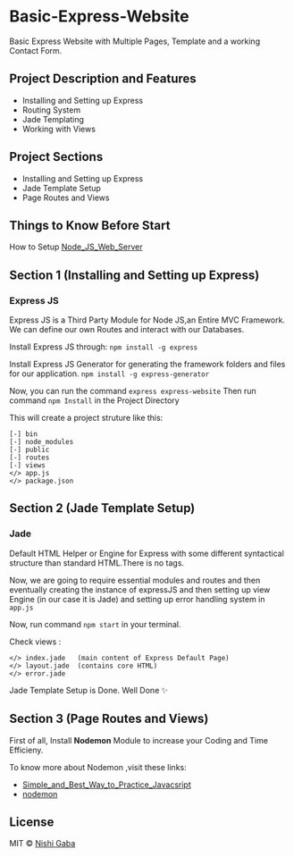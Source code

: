 # Basic-Express-Website

Basic Express Website with Multiple Pages, Template and a working Contact Form.


## Project Description and Features

* Installing and Setting up Express
* Routing System
* Jade Templating
* Working with Views


## Project Sections

* Installing and Setting up Express
* Jade Template Setup
* Page Routes and Views


## Things to Know Before Start

How to Setup [Node_JS_Web_Server](https://github.com/NishiGaba/Node-JS-Web-Server)


## Section 1 (Installing and Setting up Express)

### Express JS 
Express JS is a Third Party Module for Node JS,an Entire MVC Framework. We can define our own Routes and interact with our Databases.

Install Express JS through: ``` npm install -g express ```

Install Express JS Generator for generating the framework folders  and files for our application. 
``` npm install -g express-generator ```

Now, you can run the command ``` express express-website ```
Then run command ``` npm Install ``` in the Project Directory 

This will create a project struture like this: 

	[-] bin 
	[-] node_modules		
	[-] public
	[-] routes
	[-] views
	</> app.js
	</> package.json


## Section 2 (Jade Template Setup)

### Jade 
Default HTML Helper or Engine for Express with some different syntactical structure than standard HTML.There is no tags.

Now, we are going to require essential modules and routes and then eventually creating the instance of expressJS and then setting up view Engine (in our case it is Jade) and setting up error handling system in ``` app.js ```

Now, run command ``` npm start ``` in your terminal. 

Check views : 		

	</> index.jade   (main content of Express Default Page)
	</> layout.jade  (contains core HTML)
	</> error.jade

Jade Template Setup is Done. Well Done :sparkles: 


## Section 3 (Page Routes and Views)

First of all, Install **Nodemon** Module to increase your Coding and Time Efficieny. 

To know more about Nodemon ,visit these links:

* [Simple_and_Best_Way_to_Practice_Javacsript](https://medium.com/dev-blogs/simple-and-best-way-to-practice-javascript-f91e8de1232e)
* [nodemon](https://www.npmjs.com/package/nodemon)





## License

MIT © [Nishi Gaba](https://github.com/NishiGaba)
